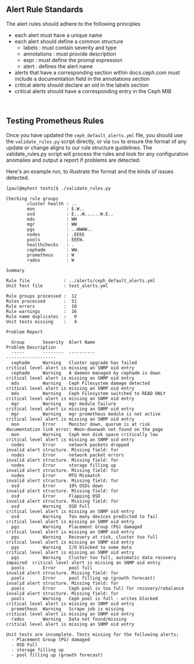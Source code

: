 
## Alert Rule Standards

The alert rules should adhere to the following principles
- each alert must have a unique name
- each alert should define a common structure
  - labels : must contain severity and type
  - annotations : must provide description
  - expr : must define the promql expression 
  - alert : defines the alert name 
- alerts that have a corresponding section within docs.ceph.com must include a 
  documentation field in the annotations section
- critical alerts should declare an oid in the labels section
- critical alerts should have a corresponding entry in the Ceph MIB

&nbsp;
## Testing Prometheus Rules
Once you have updated the `ceph_default_alerts.yml` file, you should use the 
`validate_rules.py` script directly, or via `tox` to ensure the format of any update 
or change aligns to our rule structure guidelines. The validate_rules.py script will
process the rules and look for any configuration anomalies and output a report if
problems are detected.

Here's an example run, to illustrate the format and the kinds of issues detected.

```
[paul@myhost tests]$ ./validate_rules.py 

Checking rule groups
        cluster health : ..
        mon            : E.W..
        osd            : E...W......W.E..
        mds            : WW
        mgr            : WW
        pgs            : ..WWWW..
        nodes          : .EEEE
        pools          : EEEW.
        healthchecks   : .
        cephadm        : WW.
        prometheus     : W
        rados          : W

Summary

Rule file             : ../alerts/ceph_default_alerts.yml
Unit Test file        : test_alerts.yml

Rule groups processed :  12
Rules processed       :  51
Rule errors           :  10
Rule warnings         :  16
Rule name duplicates  :   0
Unit tests missing    :   4

Problem Report

  Group       Severity  Alert Name                                          Problem Description
  -----       --------  ----------                                          -------------------
  cephadm     Warning   Cluster upgrade has failed                          critical level alert is missing an SNMP oid entry
  cephadm     Warning   A daemon managed by cephadm is down                 critical level alert is missing an SNMP oid entry
  mds         Warning   Ceph Filesystem damage detected                     critical level alert is missing an SNMP oid entry
  mds         Warning   Ceph Filesystem switched to READ ONLY               critical level alert is missing an SNMP oid entry
  mgr         Warning   mgr module failure                                  critical level alert is missing an SNMP oid entry
  mgr         Warning   mgr prometheus module is not active                 critical level alert is missing an SNMP oid entry
  mon         Error     Monitor down, quorum is at risk                     documentation link error: #mon-downwah not found on the page
  mon         Warning   Ceph mon disk space critically low                  critical level alert is missing an SNMP oid entry
  nodes       Error     network packets dropped                             invalid alert structure. Missing field: for
  nodes       Error     network packet errors                               invalid alert structure. Missing field: for
  nodes       Error     storage filling up                                  invalid alert structure. Missing field: for
  nodes       Error     MTU Mismatch                                        invalid alert structure. Missing field: for
  osd         Error     10% OSDs down                                       invalid alert structure. Missing field: for
  osd         Error     Flapping OSD                                        invalid alert structure. Missing field: for
  osd         Warning   OSD Full                                            critical level alert is missing an SNMP oid entry
  osd         Warning   Too many devices predicted to fail                  critical level alert is missing an SNMP oid entry
  pgs         Warning   Placement Group (PG) damaged                        critical level alert is missing an SNMP oid entry
  pgs         Warning   Recovery at risk, cluster too full                  critical level alert is missing an SNMP oid entry
  pgs         Warning   I/O blocked to some data                            critical level alert is missing an SNMP oid entry
  pgs         Warning   Cluster too full, automatic data recovery impaired  critical level alert is missing an SNMP oid entry
  pools       Error     pool full                                           invalid alert structure. Missing field: for
  pools       Error     pool filling up (growth forecast)                   invalid alert structure. Missing field: for
  pools       Error     Ceph pool is too full for recovery/rebalance        invalid alert structure. Missing field: for
  pools       Warning   Ceph pool is full - writes blocked                  critical level alert is missing an SNMP oid entry
  prometheus  Warning   Scrape job is missing                               critical level alert is missing an SNMP oid entry
  rados       Warning   Data not found/missing                              critical level alert is missing an SNMP oid entry

Unit tests are incomplete. Tests missing for the following alerts;
  - Placement Group (PG) damaged
  - OSD Full
  - storage filling up
  - pool filling up (growth forecast)

```
